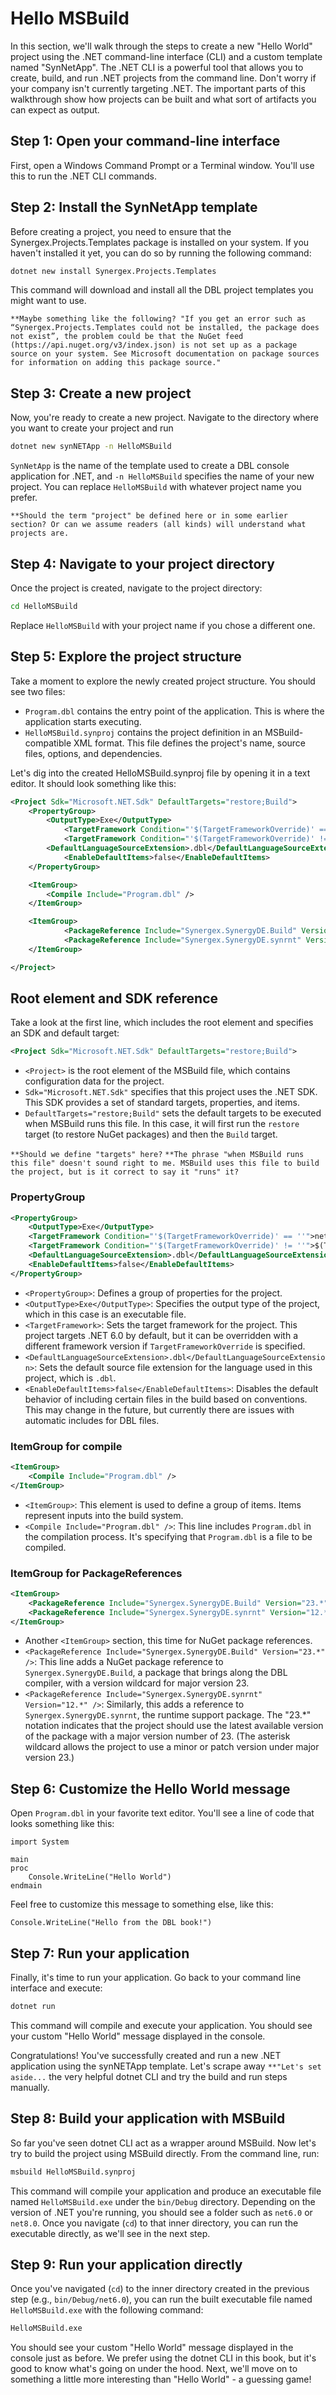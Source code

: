 # Hello MSBuild

In this section, we'll walk through the steps to create a new "Hello World" project using the .NET command-line interface (CLI) and a custom template named "SynNetApp". The .NET CLI is a powerful tool that allows you to create, build, and run .NET projects from the command line. Don't worry if your company isn't currently targeting .NET. The important parts of this walkthrough show how projects can be built and what sort of artifacts you can expect as output.

## Step 1: Open your command-line interface

First, open a Windows Command Prompt or a Terminal window. You'll use this to run the .NET CLI commands.

## Step 2: Install the SynNetApp template

Before creating a project, you need to ensure that the Synergex.Projects.Templates package is installed on your system. If you haven't installed it yet, you can do so by running the following command:

```bash
dotnet new install Synergex.Projects.Templates
```

This command will download and install all the DBL project templates you might want to use.

`**Maybe something like the following? "If you get an error such as “Synergex.Projects.Templates could not be installed, the package does not exist”, the problem could be that the NuGet feed (https://api.nuget.org/v3/index.json) is not set up as a package source on your system. See Microsoft documentation on package sources for information on adding this package source."`

## Step 3: Create a new project

Now, you're ready to create a new project. Navigate to the directory where you want to create your project and run

```bash
dotnet new synNETApp -n HelloMSBuild
```

`SynNetApp` is the name of the template used to create a DBL console application for .NET, and `-n HelloMSBuild` specifies the name of your new project. You can replace `HelloMSBuild` with whatever project name you prefer.

`**Should the term "project" be defined here or in some earlier section? Or can we assume readers (all kinds) will understand what projects are. `

## Step 4: Navigate to your project directory

Once the project is created, navigate to the project directory:

```bash
cd HelloMSBuild
```

Replace `HelloMSBuild` with your project name if you chose a different one.

## Step 5: Explore the project structure

Take a moment to explore the newly created project structure. You should see two files:
- `Program.dbl` contains the entry point of the application. This is where the application starts executing.
- `HelloMSBuild.synproj` contains the project definition in an MSBuild-compatible XML format. This file defines the project's name, source files, options, and dependencies.

Let's dig into the created HelloMSBuild.synproj file by opening it in a text editor. It should look something like this:

```xml
<Project Sdk="Microsoft.NET.Sdk" DefaultTargets="restore;Build">
	<PropertyGroup>
		<OutputType>Exe</OutputType>
    		<TargetFramework Condition="'$(TargetFrameworkOverride)' == ''">net6.0</TargetFramework>
    		<TargetFramework Condition="'$(TargetFrameworkOverride)' != ''">$(TargetFrameworkOverride)</TargetFramework>
		<DefaultLanguageSourceExtension>.dbl</DefaultLanguageSourceExtension>
    		<EnableDefaultItems>false</EnableDefaultItems>
  	</PropertyGroup>

	<ItemGroup>
		<Compile Include="Program.dbl" />
  	</ItemGroup>

	<ItemGroup>
    		<PackageReference Include="Synergex.SynergyDE.Build" Version="23.*" />
    		<PackageReference Include="Synergex.SynergyDE.synrnt" Version="12.*" />
	</ItemGroup>

</Project>
```

## Root element and SDK reference

Take a look at the first line, which includes the root element and specifies an SDK and default target:

```xml
<Project Sdk="Microsoft.NET.Sdk" DefaultTargets="restore;Build">
```

- `<Project>` is the root element of the MSBuild file, which contains configuration data for the project.
- `Sdk="Microsoft.NET.Sdk"` specifies that this project uses the .NET SDK. This SDK provides a set of standard targets, properties, and items.
- `DefaultTargets="restore;Build"` sets the default targets to be executed when MSBuild runs this file. In this case, it will first run the `restore` target (to restore NuGet packages) and then the `Build` target.

`**Should we define "targets" here?`
`**The phrase "when MSBuild runs this file" doesn't sound right to me. MSBuild uses this file to build the project, but is it correct to say it "runs" it?`

### PropertyGroup

```xml
<PropertyGroup>
    <OutputType>Exe</OutputType>
    <TargetFramework Condition="'$(TargetFrameworkOverride)' == ''">net6.0</TargetFramework>
    <TargetFramework Condition="'$(TargetFrameworkOverride)' != ''">$(TargetFrameworkOverride)</TargetFramework>
    <DefaultLanguageSourceExtension>.dbl</DefaultLanguageSourceExtension>
    <EnableDefaultItems>false</EnableDefaultItems>
</PropertyGroup>
```

- `<PropertyGroup>`: Defines a group of properties for the project.
- `<OutputType>Exe</OutputType>`: Specifies the output type of the project, which in this case is an executable file.
- `<TargetFramework>`: Sets the target framework for the project. This project targets .NET 6.0 by default, but it can be overridden with a different framework version if `TargetFrameworkOverride` is specified.
- `<DefaultLanguageSourceExtension>.dbl</DefaultLanguageSourceExtension>`: Sets the default source file extension for the language used in this project, which is `.dbl`.
- `<EnableDefaultItems>false</EnableDefaultItems>`: Disables the default behavior of including certain files in the build based on conventions. This may change in the future, but currently there are issues with automatic includes for DBL files.

### ItemGroup for compile

```xml
<ItemGroup>
    <Compile Include="Program.dbl" />
</ItemGroup>
```

- `<ItemGroup>`: This element is used to define a group of items. Items represent inputs into the build system.
- `<Compile Include="Program.dbl" />`: This line includes `Program.dbl` in the compilation process. It's specifying that `Program.dbl` is a file to be compiled.

### ItemGroup for PackageReferences

```xml
<ItemGroup>
    <PackageReference Include="Synergex.SynergyDE.Build" Version="23.*" />
    <PackageReference Include="Synergex.SynergyDE.synrnt" Version="12.*" />
</ItemGroup>
```

- Another `<ItemGroup>` section, this time for NuGet package references.
- `<PackageReference Include="Synergex.SynergyDE.Build" Version="23.*" />`: This line adds a NuGet package reference to `Synergex.SynergyDE.Build`, a package that brings along the DBL compiler, with a version wildcard for major version 23.
- `<PackageReference Include="Synergex.SynergyDE.synrnt" Version="12.*" />`: Similarly, this adds a reference to `Synergex.SynergyDE.synrnt`, the runtime support package. The "23.*" notation indicates that the project should use the latest available version of the package with a major version number of 23. (The asterisk wildcard allows the project to use a minor or patch version under major version 23.)

## Step 6: Customize the Hello World message

Open `Program.dbl` in your favorite text editor. You'll see a line of code that looks something like this:

```dbl
import System

main
proc
    Console.WriteLine("Hello World")
endmain
```

Feel free to customize this message to something else, like this:

```dbl
Console.WriteLine("Hello from the DBL book!")
```

## Step 7: Run your application

Finally, it's time to run your application. Go back to your command line interface and execute:

```bash
dotnet run
```

This command will compile and execute your application. You should see your custom "Hello World" message displayed in the console.

Congratulations! You've successfully created and run a new .NET application using the synNETApp template. Let's scrape away `**"Let's set aside...` the very helpful dotnet CLI and try the build and run steps manually.

## Step 8: Build your application with MSBuild
So far you've seen dotnet CLI act as a wrapper around MSBuild. Now let's try to build the project using MSBuild directly. From the command line, run:

```bash
msbuild HelloMSBuild.synproj
```

This command will compile your application and produce an executable file named `HelloMSBuild.exe` under the `bin/Debug` directory. Depending on the version of .NET you're running, you should see a folder such as `net6.0` or `net8.0`. Once you navigate (`cd`) to that inner directory, you can run the executable directly, as we'll see in the next step.

## Step 9: Run your application directly

Once you've navigated (`cd`) to the inner directory created in the previous step (e.g., `bin/Debug/net6.0`), you can run the built executable file named `HelloMSBuild.exe` with the following command:

```bash
HelloMSBuild.exe
```

You should see your custom "Hello World" message displayed in the console just as before. We prefer using the dotnet CLI in this book, but it's good to know what's going on under the hood. Next, we'll move on to something a little more interesting than "Hello World" - a guessing game!
